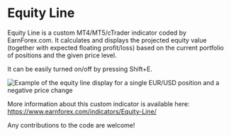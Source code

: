 # Equity Line

Equity Line is a custom MT4/MT5/cTrader indicator coded by EarnForex.com. It calculates and displays the projected equity value (together with expected floating profit/loss) based on the current portfolio of positions and the given price level.

It can be easily turned on/off by pressing Shift+E.

![Example of the equity line display for a single EUR/USD position and a negative price change](https://github.com/EarnForex/Equity-Line/blob/main/equity-line-mt5-example-eurusd.png)

More information about this custom indicator is available here: https://www.earnforex.com/indicators/Equity-Line/

Any contributions to the code are welcome!

